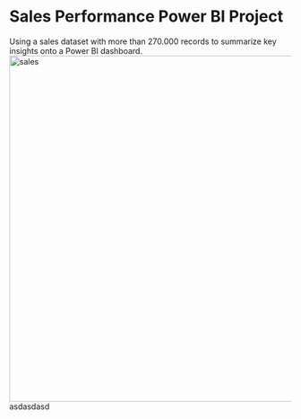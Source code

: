 # Sales Performance Power BI Project
Using a sales dataset with more than 270.000 records to summarize key insights onto a Power BI dashboard.
<img width="617" alt="sales" src="https://github.com/user-attachments/assets/19dc2724-5574-4042-be5f-7d9e668216f4">
<br />
asdasdasd
